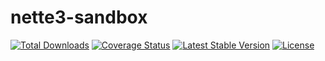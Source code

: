 nette3-sandbox
==============

[![Total Downloads](https://poser.pugx.org/tomasvinduska/nette3-sandbox/downloads)](https://packagist.org/packages/tomasvinduska/nette3-sandbox)
[![Coverage Status](https://coveralls.io/repos/github/tomasvinduska/nette3-sandbox/badge.svg?branch=master)](https://coveralls.io/github/tomasvinduska/nette3-sandbox?branch=master)
[![Latest Stable Version](https://poser.pugx.org/tomasvinduska/nette3-sandbox/v/stable)](https://packagist.org/packages/tomasvinduska/nette3-sandbox)
[![License](https://poser.pugx.org/tomasvinduska/nette3-sandbox/license)](https://packagist.org/packages/tomasvinduska/nette3-sandbox)
